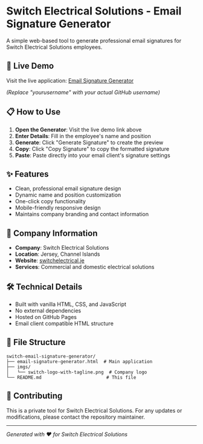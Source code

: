 # Switch Electrical Solutions - Email Signature Generator

A simple web-based tool to generate professional email signatures for Switch Electrical Solutions employees.

## 🚀 Live Demo

Visit the live application: [Email Signature Generator](https://yourusername.github.io/switch-email-signature-generator/email-signature-generator.html)

*(Replace "yourusername" with your actual GitHub username)*

## 📋 How to Use

1. **Open the Generator**: Visit the live demo link above
2. **Enter Details**: Fill in the employee's name and position
3. **Generate**: Click "Generate Signature" to create the preview
4. **Copy**: Click "Copy Signature" to copy the formatted signature
5. **Paste**: Paste directly into your email client's signature settings

## ✨ Features

- Clean, professional email signature design
- Dynamic name and position customization
- One-click copy functionality
- Mobile-friendly responsive design
- Maintains company branding and contact information

## 🏢 Company Information

- **Company**: Switch Electrical Solutions
- **Location**: Jersey, Channel Islands
- **Website**: [switchelectrical.je](https://switchelectrical.je)
- **Services**: Commercial and domestic electrical solutions

## 🛠️ Technical Details

- Built with vanilla HTML, CSS, and JavaScript
- No external dependencies
- Hosted on GitHub Pages
- Email client compatible HTML structure

## 📁 File Structure

```
switch-email-signature-generator/
├── email-signature-generator.html  # Main application
├── imgs/
│   └── switch-logo-with-tagline.png  # Company logo
└── README.md                        # This file
```

## 🤝 Contributing

This is a private tool for Switch Electrical Solutions. For any updates or modifications, please contact the repository maintainer.

---

*Generated with ❤️ for Switch Electrical Solutions* 